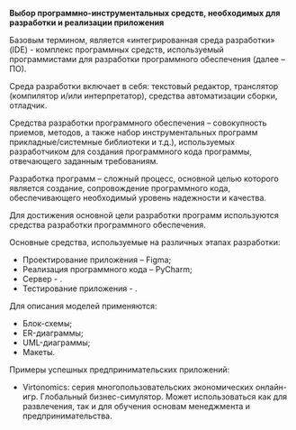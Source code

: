 
**Выбор программно-инструментальных средств, необходимых для разработки и реализации приложения**

Базовым термином, является «интегрированная среда разработки» (IDE) - комплекс программных средств, используемый программистами для разработки программного обеспечения (далее – ПО). 

Среда разработки включает в себя: текстовый редактор, транслятор (компилятор и/или интерпретатор), средства автоматизации сборки, отладчик.

Средства разработки программного обеспечения – совокупность приемов, методов, а также набор инструментальных программ прикладные/системные библиотеки и т.д.), используемых разработчиком для создания программного кода программы, отвечающего заданным требованиям.

Разработка программ – сложный процесс, основной целью которого является создание, сопровождение программного кода, обеспечивающего необходимый уровень надежности и качества. 

Для достижения основной цели разработки программ используются средства разработки программного обеспечения.

Основные средства, используемые на различных этапах разработки:
*   Проектирование приложения – Figma;
*   Реализация программного кода – PyCharm;
*   Сервер - .
*   Тестирование приложения - .

Для описания моделей применяются:
*	Блок-схемы;
*	ER-диаграммы;
*	UML-диаграммы;
*	Макеты.

Примеры успешных предпринимательских приложений:

*	Virtonomics: серия многопользовательских экономических онлайн-игр. Глобальный бизнес-симулятор. Может использоваться как для развлечения, так и для обучения основам менеджмента и предпринимательства.
